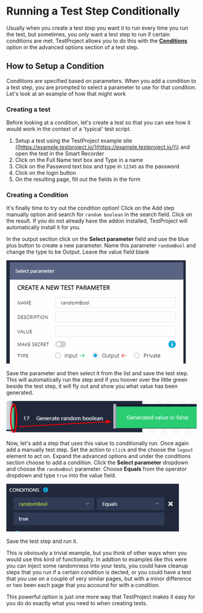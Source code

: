 # Running a Test Step Conditionally

Usually when you create a test step you want it to run every time you run the test, but sometimes, you only want a test step to run if certain conditions are met. TestProject allows you to do this with the [**Conditions** ](steps-widget.md#conditions)option in the advanced options section of a test step. 

## How to Setup a Condition

Conditions are specified based on parameters. When you add a condition to a test step, you are prompted to select a parameter to use for that condition. Let's look at an example of how that might work

### Creating a test

Before looking at a condition, let's create a test so that you can see how it would work in the context of a 'typical' test script. 

1. Setup a test using the TestProject example site \([https://example.testproject.io/](https://example.testproject.io/)\) and open the test in the Smart Recorder
2. Click on the Full Name text box and Type in a name
3. Click on the Password text box and type in `12345` as the password
4. Click on the login button
5. On the resulting page, fill out the fields in the form

### Creating a Condition

It's finally time to try out the condition option! Click on the Add step manually option and search for `random boolean` in the search field. Click on the result. If you do not already have the addon installed, TestProject will automatically install it for you. 

In the output section click on the **Select parameter** field and use the blue plus button to create a new parameter. Name this parameter `randomBool` and change the type to be Output. Leave the value field blank

![Create an Output Parameter](../../.gitbook/assets/image%20%28179%29.png)

Save the parameter and then select it from the list and save the test step. This will automatically run the step and if you hoover over the little green beside the test step, it will fly out and show you what value has been generated.

![View Generated Value](../../.gitbook/assets/image%20%28215%29.png)

Now, let's add a step that uses this value to conditionally run. Once again add a manually test step. Set the action to `click` and the choose the `logout` element to act on. Expand the advanced options and under the conditions section choose to add a condition. Click the **Select parameter** dropdown and choose the `randomBool` parameter. Choose **Equals** from the operator dropdown and type `true` into the value field. 

![Create a condition](../../.gitbook/assets/image%20%28209%29.png)

Save the test step and run it. 

This is obviously a trivial example, but you think of other ways when you would use this kind of functionality. In addtion to examples like this were you can inject some randomness into your tests, you could have cleanup steps that you run if a certain condition is dected, or you could have a test that you use on a couple of very similar pages, but with a minor difference or two been each page that you accound for with a condition. 

This powerful option is just one more way that TestProject makes it easy for you do do exactly what you need to when creating tests.

